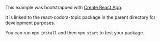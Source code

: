 This example was bootstrapped with [Create React App](https://github.com/facebook/create-react-app).

It is linked to the react-codora-topic package in the parent directory for development purposes.

You can run `npm install` and then `npm start` to test your package.
